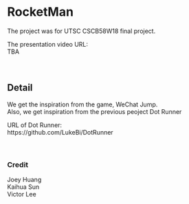 <h1>RocketMan</h1>

<p>The project was for UTSC CSCB58W18 final project.</p>
The presentation video URL:<br>
TBA<br>
<br>
<br>
<h2>Detail</h2>
<p>We get the inspiration from the game, WeChat Jump.<br>
Also, we get inspiration from the previous peoject Dot Runner<br></p>
URL of Dot Runner:<br>
https://github.com/LukeBi/DotRunner<br>
<br>
<br>
<h3>Credit</h3>
Joey Huang<br>
Kaihua Sun<br>
Victor Lee<br>

